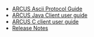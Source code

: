 - [ARCUS Ascii Protocol Guide](/arcus-server/ARCUS-Server-Ascii-Protocol/1.11/ch01-arcus-basic-concept.md)
- [ARCUS Java Client user guide](/arcus-java-client/1.11/01-arcus-cloud-basics.md)
- [ARCUS C client user guide](/arcus-c-client/1.10/01-arcus-cloud-basics.md)
- [Release Notes](release-notes/README.md)
